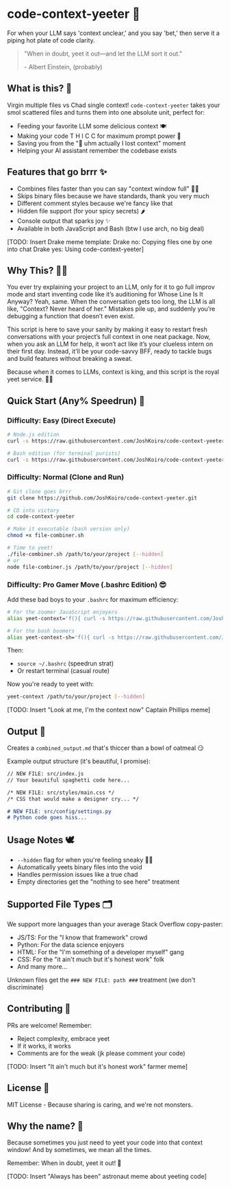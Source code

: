 # code-context-yeeter 🚀

For when your LLM says 'context unclear,' and you say 'bet,' then serve it a piping hot plate of code clarity.

> "When in doubt, yeet it out—and let the LLM sort it out."
>
> \- Albert Einstein, (probably)

## What is this? 🤔

Virgin multiple files vs Chad single context! `code-context-yeeter` takes your smol scattered files and turns them into one absolute unit, perfect for:

- Feeding your favorite LLM some delicious context 🍽️
- Making your code T H I C C for maximum prompt power 💪
- Saving you from the "🤧 uhm actually I lost context" moment
- Helping your AI assistant remember the codebase exists

## Features that go brrr ✨

- Combines files faster than you can say "context window full" 🏃‍♂️
- Skips binary files because we have standards, thank you very much
- Different comment styles because we're fancy like that
- Hidden file support (for your spicy secrets) 🌶️
- Console output that sparks joy ✨
- Available in both JavaScript and Bash (btw I use arch, no big deal)

[TODO: Insert Drake meme template:
Drake no: Copying files one by one into chat
Drake yes: Using code-context-yeeter]

## Why This? 🤷‍♂️

You ever try explaining your project to an LLM, only for it to go full improv mode and start inventing code like it’s auditioning for Whose Line Is It Anyway? Yeah, same. When the conversation gets too long, the LLM is all like, "Context? Never heard of her." Mistakes pile up, and suddenly you’re debugging a function that doesn’t even exist.

This script is here to save your sanity by making it easy to restart fresh conversations with your project’s full context in one neat package. Now, when you ask an LLM for help, it won’t act like it’s your clueless intern on their first day. Instead, it’ll be your code-savvy BFF, ready to tackle bugs and build features without breaking a sweat.

Because when it comes to LLMs, context is king, and this script is the royal yeet service. 🤴🚀

## Quick Start (Any% Speedrun) 🚀

### Difficulty: Easy (Direct Execute)

```bash
# Node.js edition
curl -s https://raw.githubusercontent.com/JoshKoiro/code-context-yeeter/main/file-combiner.js | node - /path/to/your/project [--hidden]

# Bash edition (for terminal purists)
curl -s https://raw.githubusercontent.com/JoshKoiro/code-context-yeeter/main/file-combiner.sh | bash -s -- /path/to/your/project [--hidden]
```

### Difficulty: Normal (Clone and Run)

```bash
# Git clone goes brrr
git clone https://github.com/JoshKoiro/code-context-yeeter.git

# CD into victory
cd code-context-yeeter

# Make it executable (bash version only)
chmod +x file-combiner.sh

# Time to yeet!
./file-combiner.sh /path/to/your/project [--hidden]
# or
node file-combiner.js /path/to/your/project [--hidden]
```

### Difficulty: Pro Gamer Move (.bashrc Edition) 😎

Add these bad boys to your `.bashrc` for maximum efficiency:

```bash
# For the zoomer JavaScript enjoyers
alias yeet-context='f(){ curl -s https://raw.githubusercontent.com/JoshKoiro/code-context-yeeter/main/file-combiner.js | node - "$@"; unset -f f; }; f'

# For the bash boomers
alias yeet-context-sh='f(){ curl -s https://raw.githubusercontent.com/JoshKoiro/code-context-yeeter/main/file-combiner.sh | bash -s -- "$@"; unset -f f; }; f'
```

Then:

- `source ~/.bashrc` (speedrun strat)
- Or restart terminal (casual route)

Now you're ready to yeet with:

```bash
yeet-context /path/to/your/project [--hidden]
```

[TODO: Insert "Look at me, I'm the context now" Captain Phillips meme]

## Output 📄

Creates a `combined_output.md` that's thiccer than a bowl of oatmeal 😏

Example output structure (it's beautiful, I promise):

```markdown
// NEW FILE: src/index.js
// Your beautiful spaghetti code here...

/* NEW FILE: src/styles/main.css */
/* CSS that would make a designer cry... */

# NEW FILE: src/config/settings.py
# Python code goes hiss...
```

## Usage Notes 🕊️

- `--hidden` flag for when you're feeling sneaky 🕵️‍♂️
- Automatically yeets binary files into the void
- Handles permission issues like a true chad
- Empty directories get the "nothing to see here" treatment

## Supported File Types 🗂️

We support more languages than your average Stack Overflow copy-paster:

- JS/TS: For the "I know that framework" crowd
- Python: For the data science enjoyers
- HTML: For the "I'm something of a developer myself" gang
- CSS: For the "it ain't much but it's honest work" folk
- And many more...

Unknown files get the `### NEW FILE: path ###` treatment (we don't discriminate)

## Contributing 🤝

PRs are welcome! Remember:

- Reject complexity, embrace yeet
- If it works, it works
- Comments are for the weak (jk please comment your code)

[TODO: Insert "It ain't much but it's honest work" farmer meme]

## License 📜

MIT License - Because sharing is caring, and we're not monsters.

## Why the name? 🤔

Because sometimes you just need to yeet your code into that context window! And by sometimes, we mean all the times.

Remember: When in doubt, yeet it out! 🚀

[TODO: Insert "Always has been" astronaut meme about yeeting code]

